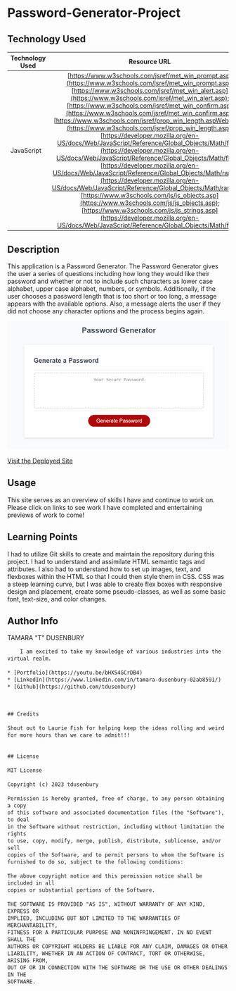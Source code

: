 # Password-Generator-Project

## Technology Used 

| Technology Used         | Resource URL           | 
| ------------- |:-------------:| 
| JavaScript | [https://www.w3schools.com/jsref/met_win_prompt.asp](https://www.w3schools.com/jsref/met_win_prompt.asp);  [https://www.w3schools.com/jsref/met_win_alert.asp](https://www.w3schools.com/jsref/met_win_alert.asp); [https://www.w3schools.com/jsref/met_win_confirm.asp](https://www.w3schools.com/jsref/met_win_confirm.asp); [https://www.w3schools.com/jsref/prop_win_length.aspWeb/CSS](https://www.w3schools.com/jsref/prop_win_length.asp); [https://developer.mozilla.org/en-US/docs/Web/JavaScript/Reference/Global_Objects/Math/floor](https://developer.mozilla.org/en-US/docs/Web/JavaScript/Reference/Global_Objects/Math/floor); [https://developer.mozilla.org/en-US/docs/Web/JavaScript/Reference/Global_Objects/Math/random](https://developer.mozilla.org/en-US/docs/Web/JavaScript/Reference/Global_Objects/Math/random); [https://www.w3schools.com/js/js_objects.asp](https://www.w3schools.com/js/js_objects.asp); [https://www.w3schools.com/js/js_strings.asp](https://developer.mozilla.org/en-US/docs/Web/JavaScript/Reference/Global_Objects/Math/floor)

## Description 

This application is a Password Generator. The Password Generator gives the user a series of questions including how long they would like their password and whether or not to include such characters as lower case alphabet, upper case alphabet, numbers, or symbols. Additionally, if the user chooses a password length that is too short or too long, a message appears with the available options. Also, a message alerts the user if they did not choose any character options and the process begins again.

![Screenshot of My Site](assets/images/PG%20Site.PNG)


[Visit the Deployed Site](https://tdusenbury.github.io/Tamara-Dusenbury-Portfolio/)


## Usage 

This site serves as an overview of skills I have and continue to work on. Please click on links to see work I have completed and entertaining previews of work to come!


## Learning Points 

I had to utilize Git skills to create and maintain the repository during this project. I had to understand and assimilate HTML semantic tags and attributes. I also had to understand how to set up images, text, and flexboxes within the HTML so that I could then style them in CSS. CSS was a steep learning curve, but I was able to create flex boxes with responsive design and placement, create some pseudo-classes, as well as some basic font, text-size, and color changes.

## Author Info


TAMARA "T" DUSENBURY
```
    I am excited to take my knowledge of various industries into the virtual realm.

* [Portfolio](https://youtu.be/bHX54GCrDB4)
* [LinkedIn](https://www.linkedin.com/in/tamara-dusenbury-02ab8591/)
* [Github](https://github.com/tdusenbury)
```
```


## Credits

Shout out to Laurie Fish for helping keep the ideas rolling and weird for more hours than we care to admit!!!


## License

MIT License

Copyright (c) 2023 tdusenbury

Permission is hereby granted, free of charge, to any person obtaining a copy
of this software and associated documentation files (the "Software"), to deal
in the Software without restriction, including without limitation the rights
to use, copy, modify, merge, publish, distribute, sublicense, and/or sell
copies of the Software, and to permit persons to whom the Software is
furnished to do so, subject to the following conditions:

The above copyright notice and this permission notice shall be included in all
copies or substantial portions of the Software.

THE SOFTWARE IS PROVIDED "AS IS", WITHOUT WARRANTY OF ANY KIND, EXPRESS OR
IMPLIED, INCLUDING BUT NOT LIMITED TO THE WARRANTIES OF MERCHANTABILITY,
FITNESS FOR A PARTICULAR PURPOSE AND NONINFRINGEMENT. IN NO EVENT SHALL THE
AUTHORS OR COPYRIGHT HOLDERS BE LIABLE FOR ANY CLAIM, DAMAGES OR OTHER
LIABILITY, WHETHER IN AN ACTION OF CONTRACT, TORT OR OTHERWISE, ARISING FROM,
OUT OF OR IN CONNECTION WITH THE SOFTWARE OR THE USE OR OTHER DEALINGS IN THE
SOFTWARE.